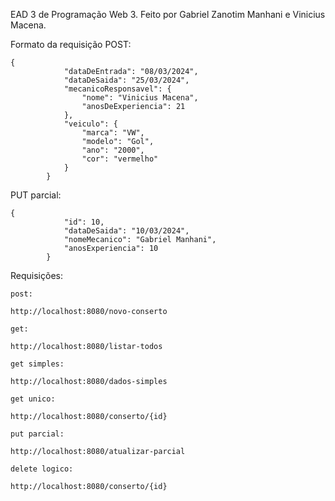 EAD 3 de Programação Web 3. Feito por Gabriel Zanotim Manhani e Vinicius Macena.

Formato da requisição POST:
```
{
            "dataDeEntrada": "08/03/2024",
            "dataDeSaida": "25/03/2024",
            "mecanicoResponsavel": {
                "nome": "Vinicius Macena",
                "anosDeExperiencia": 21
            },
            "veiculo": {
                "marca": "VW",
                "modelo": "Gol",
                "ano": "2000",
                "cor": "vermelho"
            }
        }
```

PUT parcial:
```
{
            "id": 10,
            "dataDeSaida": "10/03/2024",
            "nomeMecanico": "Gabriel Manhani",
            "anosExperiencia": 10
        }
```


Requisições:

```
post:

http://localhost:8080/novo-conserto

get:

http://localhost:8080/listar-todos

get simples:

http://localhost:8080/dados-simples

get unico: 

http://localhost:8080/conserto/{id}

put parcial:

http://localhost:8080/atualizar-parcial

delete logico: 

http://localhost:8080/conserto/{id}

```